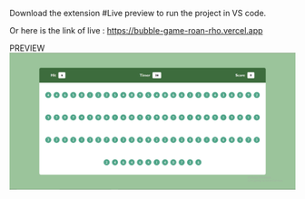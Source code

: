 Download the extension #Live preview to run the project in VS code.

Or here is the link of live : https://bubble-game-roan-rho.vercel.app

PREVIEW
![Alt text](./preview/Bubble_game.png)
